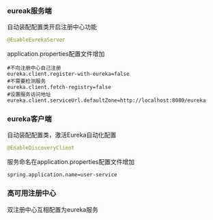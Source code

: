 ### eureak服务端

自动装配配置类开启注册中心功能

```java
@EuableEurekaServer
```

application.properties配置文件增加

```properties
#不向注册中心自己注册
eureka.client.register-with-eureka=false
#不需要检测服务
eureka.client.fetch-registry=false
#设置服务访问地址
eureka.client.serviceUrl.defaultZone=http://localhost:8080/eureka
```

### eureka客户端

自动装配配置类，激活Eureka自动化配置

```java
@EnableDiscoveryClient
```

服务命名在application.properties配置文件增加

```properties
spring.application.name=user-service
```

### 高可用注册中心

双注册中心互相配置为eureka服务


